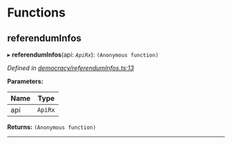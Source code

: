 

# Functions

<a id="referenduminfos"></a>

##  referendumInfos

▸ **referendumInfos**(api: *`ApiRx`*): `(Anonymous function)`

*Defined in [democracy/referendumInfos.ts:13](https://github.com/polkadot-js/api/blob/a083a6b/packages/api-derive/src/democracy/referendumInfos.ts#L13)*

**Parameters:**

| Name | Type |
| ------ | ------ |
| api | `ApiRx` |

**Returns:** `(Anonymous function)`

___

